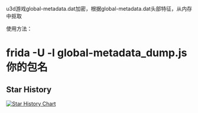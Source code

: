 u3d游戏global-metadata.dat加密，根据global-metadata.dat头部特征，从内存中抠取




使用方法：
# frida -U -l global-metadata_dump.js 你的包名


## Star History

[![Star History Chart](https://api.star-history.com/svg?repos=350030173/global-metadata_dump&type=Date)](https://star-history.com/#350030173/global-metadata_dump&Date)
